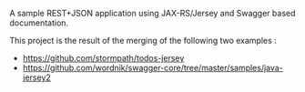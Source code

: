 A sample REST+JSON application using JAX-RS/Jersey and Swagger based documentation.

This project is the result of the merging of the following two examples : 
- https://github.com/stormpath/todos-jersey
- https://github.com/wordnik/swagger-core/tree/master/samples/java-jersey2
